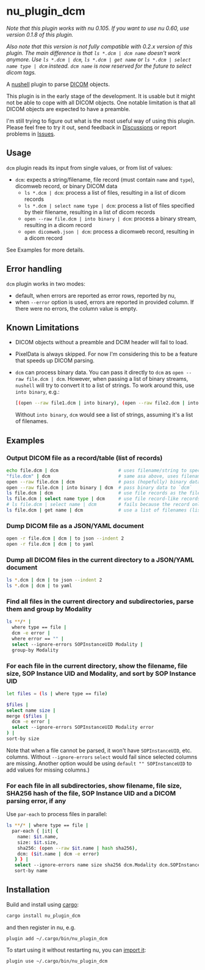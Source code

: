 # nu_plugin_dcm

*Note that this plugin works with nu 0.105. If you want to use nu 0.60, use version 0.1.8 of this plugin.*

*Also note that this version is not fully compatible with 0.2.x version of this plugin. The main difference is that `ls *.dcm | dcm name` doesn't work anymore.
Use `ls *.dcm | dcm`, `ls *.dcm | get name` or `ls *.dcm | select name type | dcm` instead. `dcm name` is now reserved for the future to select dicom tags.*

A [nushell](https://www.nushell.sh/) plugin to parse [DICOM](https://en.wikipedia.org/wiki/DICOM) objects.

This plugin is in the early stage of the development. It is usable but it might not be able to cope
with all DICOM objects. One notable limitation is that all DICOM objects are expected to have a preamble.

I'm still trying to figure out what is the most useful way of using this plugin. Please feel free to try it out,
send feedback in [Discussions](https://github.com/realcundo/nu_plugin_dcm/discussions) or report problems in [Issues](https://github.com/realcundo/nu_plugin_dcm/issues).

## Usage
`dcm` plugin reads its input from single values, or from list of values:
- `dcm`: expects a string/filename, file record (must contain `name` and `type`), dicomweb record, or binary DICOM data
  - `ls *.dcm | dcm`: process a list of files, resulting in a list of dicom records
  - `ls *.dcm | select name type | dcm`: process a list of files specified by their filename, resulting in a list of dicom records
  - `open --raw file.dcm | into binary | dcm`: process a binary stream, resulting in a dicom record
  - `open dicomweb.json | dcm`: process a dicomweb record, resulting in a dicom record

See Examples for more details.

## Error handling

`dcm` plugin works in two modes:
- default, when errors are reported as error rows, reported by nu,
- when `--error` option is used, errors are reported in provided column. If there were no errors, the column value is empty.

## Known Limitations

- DICOM objects without a preamble and DCIM header will fail to load.
- PixelData is always skipped. For now I'm considering this to be a feature that speeds up DICOM parsing.
- `dcm` can process binary data. You can pass it directly to `dcm` as `open --raw file.dcm | dcm`. However, when passing a list of binary streams,
  `nushell` will try to convert it to a list of strings. To work around this, use `into binary`, e.g.:
  ```sh
  [(open --raw file1.dcm | into binary), (open --raw file2.dcm | into binary)] | dcm
  ```

  Without `into binary`, `dcm` would see a list of strings, assuming it's a list of filenames.


## Examples

### Output DICOM file as a record/table (list of records)
```sh
echo file.dcm | dcm                      # uses filename/string to specify which file to open
"file.dcm" | dcm                         # same asa above, uses filename/string to specify which file to open
open --raw file.dcm | dcm                # pass (hopefully) binary data to `dcm`
open --raw file.dcm | into binary | dcm  # pass binary data to `dcm`
ls file.dcm | dcm                        # use file records as the filename
ls file.dcm | select name type | dcm     # use file record-like records as the filename
# ls file.dcm | select name | dcm        # fails because the record only contains `name` field.
ls file.dcm | get name | dcm             # use a list of filenames (list of strings, rather than a list of records)
```

### Dump DICOM file as a JSON/YAML document
```sh
open -r file.dcm | dcm | to json --indent 2
open -r file.dcm | dcm | to yaml
```

### Dump all DICOM files in the current directory to a JSON/YAML document
```sh
ls *.dcm | dcm | to json --indent 2
ls *.dcm | dcm | to yaml
```

### Find all files in the current directory and subdirectories, parse them and group by Modality

```sh
ls **/* |
  where type == file |
  dcm -e error |
  where error == "" |
  select --ignore-errors SOPInstanceUID Modality |
  group-by Modality
```

### For each file in the current directory, show the filename, file size, SOP Instance UID and Modality, and sort by SOP Instance UID
```sh
let files = (ls | where type == file)

$files |
select name size |
merge ($files |
  dcm -e error |
  select --ignore-errors SOPInstanceUID Modality error
) |
sort-by size
```
Note that when a file cannot be parsed, it won't have `SOPInstanceUID`, etc. columns. Without `--ignore-errors` `select`
would fail since selected columns are missing. Another option would be using `default "" SOPInstanceUID` to add values
for missing columns.)


### For each file in all subdirectories, show filename, file size, SHA256 hash of the file, SOP Instance UID and a DICOM parsing error, if any
Use `par-each` to process files in parallel:
```sh
ls **/* | where type == file |
  par-each { |it| {
    name: $it.name,
    size: $it.size,
    sha256: (open --raw $it.name | hash sha256),
    dcm: ($it.name | dcm -e error)
   } } |
   select --ignore-errors name size sha256 dcm.Modality dcm.SOPInstanceUID dcm.error |
   sort-by name
```


## Installation

Build and install using [cargo](https://doc.rust-lang.org/cargo/getting-started/installation.html):

```sh
cargo install nu_plugin_dcm
```

and then register in nu, e.g.

```nu
plugin add ~/.cargo/bin/nu_plugin_dcm
```

To start using it without restarting nu, you can [import it](https://www.nushell.sh/book/plugins.html#importing-plugins):

```nu
plugin use ~/.cargo/bin/nu_plugin_dcm
```

